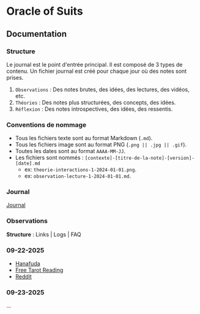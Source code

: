 # Oracle of Suits

## Documentation

### Structure

Le journal est le point d'entrée principal. Il est composé de 3 types de contenu. Un fichier journal est créé pour chaque jour où des notes sont prises.

1. `Observations` : Des notes brutes, des idées, des lectures, des vidéos, etc.
2. `Théories` : Des notes plus structurées, des concepts, des idées.
3. `Réflexion` : Des notes introspectives, des idées, des ressentis.

### Conventions de nommage

- Tous les fichiers texte sont au format Markdown (`.md`).
- Tous les fichiers image sont au format PNG (`.png || .jpg || .gif`).
- Toutes les dates sont au format `AAAA-MM-JJ`.
- Les fichiers sont nommés : `[contexte]-[titre-de-la-note]-[version]-[date].md`
  - ex: `theorie-interactions-1-2024-01-01.png`.
  - ex: `observation-lecture-1-2024-01-01.md`.

### Journal

[Journal](/journal/journal.md)

### Observations

**Structure** : Links | Logs | FAQ

### 09-22-2025

- [Hanafuda](/observations/09-22-2025/hanafuda.md)
- [Free Tarot Reading](/observations/09-22-2025/free-tarot-reading.md)
- [Reddit](/observations/09-22-2025/reddit.md)

### 09-23-2025

...
